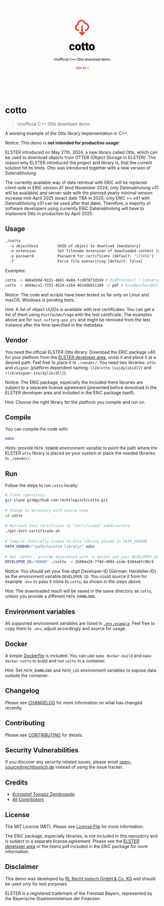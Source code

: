 ![Recht logisch cotto banner image](rechtlogisch-cotto-banner.png)

# cotto

> Unofficial C++ Otto download demo

A working example of the Otto library implementation in C++.

Notice: This demo is **not intended for productive usage**!

ELSTER introduced on May 27th, 2024, a new library called Otto, which can be used to download objects from OTTER (Object Storage in ELSTER). The reason why ELSTER introduced the project and library is, that the current solution hit its limits. Otto was introduced together with a new version of Datenabholung.

The currently available way of data retrieval with ERiC will be replaced client-side in ERiC version 41 (end November 2024; only Datenabholung v31 will be available) and server-side with the planned yearly minimal version increase mid-April 2025 (exact date TBA in 2025; only ERiC >= v41 with Datenabholung v31 can be used after that date). Therefore, a majority of software developers using currently ERiC Datenabholung will have to implement Otto in production by April 2025.

## Usage

```bash
./cotto
  -u objectUuid         UUID of object to download (mandatory)
  -e extension          Set filename extension of downloaded content [default: "txt"]
  -p password           Password for certificate [default: "123456"]
  -f                    Force file overwriting [default: false]
```

Examples:

```bash
cotto -u 468a69d4-0151-4681-9e8d-fcd87873d550 # ELOProtokoll / Lohnersatzleistung
cotto -u e694eca1-7251-4629-a164-4634db811189 -e pdf # DivaBescheidESt
```

Notice: The code and scripts have been tested so far only on Linux and macOS. Windows is pending tests.

Hint: A list of object UUIDs is available with test certificates. You can get a list of them using `PostfachAnfrage` with the test certificate. The examples above are for `test-softorg-pse.pfx` and might be removed from the test instance after the time specified in the metadata.

## Vendor

You need the official ELSTER Otto library. Download the ERiC package v40 for your platform from the [ELSTER developer area](https://www.elster.de/elsterweb/entwickler/infoseite/eric), unzip it and place it at a desired path. Feel free to place it in `./vendor/`. You need two libraries: `otto` and `eSigner` (platform dependent naming: `(lib)otto.{so|dylib|dll}` and `(lib)eSigner.{so|dylib|dll}`).

Notice: The ERiC package, especially the included there libraries are subject to a separate license agreement (presented before download in the ELSTER developer area and included in the ERiC package itself).

Hint: Choose the right library for the platform you compile and run on.

## Compile

You can compile the code with:

```bash
make
```

Hints: provide `PATH_VENDOR` environment variable to point the path where the ELSTER `otto` library is placed on your system or place the needed libraries in `./vendor/`.

## Run

Follow the steps to run `cotto` locally:

```bash
# Clone repository
git clone git@github.com:rechtlogisch/cotto.git

# Change to directory with source code
cd cotto

# Retrieve test certificate to "certificate" subdirectory
./get-test-certificate.sh

# Compile statically linked to Otto library placed in PATH_VENDOR
PATH_VENDOR="/path/to/otto-library/" make

# Run `cotto`, provide objectUuid with -u option and your DEVELOPER_ID inline
DEVELOPER_ID="00000" ./cotto -u 2b884e20-779d-4094-a1de-8304a6fc00c9
```

Notice: You should set your five-digit Developer-ID (German: Hersteller-ID) as the environment variable `DEVELOPER_ID`. You could source it from for example `.env` or pass it inline to `cotto`, as shown in the steps above.

Hint: The downloaded result will be saved in the same directory as `cotto`, unless you provide a different `PATH_DOWNLOAD`.

## Environment variables

All supported environment variables are listed in [`.env.example`](.env.example). Feel free to copy them to `.env`, adjust accordingly and source for usage.

## Docker

A simple [Dockerfile](Dockerfile) is included. You can use `make docker-build` and `make docker-cotto` to build and run `cotto` in a container.

Hint: Set `PATH_DOWNLOAD` and `PATH_LOG` environment variables to expose data outside the container.

## Changelog

Please see [CHANGELOG](CHANGELOG.md) for more information on what has changed recently.

## Contributing

Please see [CONTRIBUTING](https://github.com/rechtlogisch/.github/blob/main/CONTRIBUTING.md) for details.

## Security Vulnerabilities

If you discover any security-related issues, please email open-source@rechtlogisch.de instead of using the issue tracker.

## Credits

- [Krzysztof Tomasz Zembrowski](https://github.com/rechtlogisch)
- [All Contributors](../../contributors)

## License

The MIT License (MIT). Please see [License File](LICENSE.md) for more information.

The ERiC package, especially libraries, is not included in this repository and is subject to a separate license agreement. Please see the [ELSTER developer area](https://www.elster.de/elsterweb/entwickler/infoseite/eric) or the lizenz.pdf included in the ERiC package for more information.

## Disclaimer

This demo was developed by [RL Recht logisch GmbH & Co. KG](https://rechtlogisch.de/impressum/) and should be used only for test purposes.

ELSTER is a registered trademark of the Freistaat Bayern, represented by the Bayerische Staatsministerium der Finanzen.
